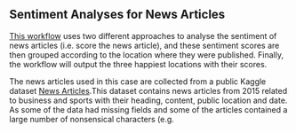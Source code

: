 ## Sentiment Analyses for News Articles

[This workflow](./analysis_sentiment.py) uses two different approaches to analyse the sentiment of news articles (i.e. score the news article), and these sentiment scores are then grouped according to the location where they were published. Finally, the workflow will output the three happiest locations with their scores. 

The news articles used in this case are collected from a public Kaggle dataset [News Articles](https://www.kaggle.com/datasets/asad1m9a9h6mood/news-articles).This dataset contains news articles from 2015 related to business and sports with their heading, content, public location and date. As some of the data had missing fields and some of the articles contained a large number of nonsensical characters (e.g. <script>, `<br/>`), a Python script was developed for the project to pre-process the data. 

The first PE, "Read Articles", reads articles from an input file and then extracts the article content line by line. Every time a line is read and parsed, one data is generated and sent to two downstream PEs. PE "Sentiment AFINN" calculate the news article’s sentiment score by [AFINN lexicon](./AFINN-111.txt). PE "Tokenisation WD" and "Sentiment SWN3" tokenise the news article content and then calculate the sentiment score using the [SWN3](SentiWordNet_3.0.0_20130122.txt) lexicon. After that, data from both branches go to their respective "Find State" - "Happy State" - "Top 3 Happiest" PE chain. The three PEs find the location of each data, group the received data by location and finally display the three happiest (highest scoring) locations and their scores. The number of instances of the PE "Happy State" in the "SWN3" branch is set to 3 in order to reflect the stateful character.


## How to run the workflow with different mappings 

Activate the enviroment - if you had not created, go to the [README instructions](https://github.com/NoPuzzle/dispel4py_autoscaling/tree/main#2-create-a-new-python-37-environment) of this repository.

```
conda activate py37_d4p
```

***Atention!!:** This workflow is a **statefull** workflow!! So only the **fixed workload mappings** and **hybrid** mapping could be used to run this workflow.

To run this test, the following two steps are required, namely the preparation of the data and the execution of the test script.

### Preparation of data
In order to run this test, you must first prepare the article data needed for the test. We collect some article data from http://aaa.com and saved as "Articles.csv" in this repository. Before running the test, you must first run "clean.py" in this directory to clean the data. 

To run the data cleaning program, first you need to install:
```shell
$ pip install pandas
``` 

Then, run the clean script:
```shell
$ python clean.py Articles.csv
``` 

After cleaning, a new file named "Articles_cleaned.csv" will occur by default. This file is the input of the next step. 

Note that you don't need to run the cleaning script again if you already have the cleaned data.


### Execution of the test script

To run the test script, first you need to install:
```shell
  $ pip install nltk numpy 
  $ python
  >>> import nltk
  >>> nltk.download('averaged_perceptron_tagger')

``` 

In multiprocessing mode, parameter '-n' specify the number of processes. For executing it with the multiprocessing mode and assign 13 processes:
```
python -m dispel4py.new.processor multi  analysis_sentiment -n 13 -d "{\"read\" : [ {\"input\" : \"Articles_cleaned.csv\"} ]}"
OR 
dispel4py multi  analysis_sentiment -n 13 -d "{\"read\" : [ {\"input\" : \"Articles_cleaned.csv\"} ]}"
``` 

In hybrid mode, parameter '-n' specify the number of processes. For executing it with the multiprocessing mode and assign 13 processes:

----- REDIS ----
You need REDIS server running in a tab: 

```shell
conda activate py37_d4p
redis server
```

In another tab you can do the following run: 

```
python -m dispel4py.new.processor hybrid_redis analysis_sentiment -n 13 -d "{\"read\" : [ {\"input\" : \"Articles_cleaned.csv\"} ]}"
OR
dispel4py hybrid_redis analysis_sentiment -n 13 -d "{\"read\" : [ {\"input\" : \"Articles_cleaned.csv\"} ]}"
``` 

